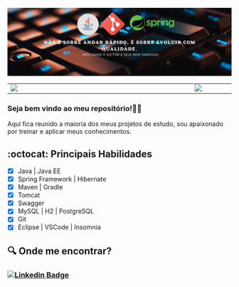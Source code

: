 ![capa github](https://github.com/VictorSimiao/VictorSimiao/blob/main/imagens/capa1.png) 

<center>
  <table>
    <tr>
        <td><img width="400px" align="left" src="https://github-readme-stats.vercel.app/api/top-langs/?username=VictorSimiao&hide=html&layout=compact&theme=buefy" /></td>
        <td><img width="495px" align="left" src="https://github-readme-stats.vercel.app/api?username=VictorSimiao&theme=buefy"/></td>
    </tr>   
  </table>
</center>  


### Seja bem vindo ao meu repositório!👋😄  
Aqui fica reunido a maioria dos meus projetos de estudo, sou apaixonado por treinar e aplicar meus conhecimentos.


## :octocat:  Principais Habilidades
- [x] Java | Java EE
- [x] Spring Framework | Hibernate 
- [x] Maven | Gradle
- [x] Tomcat 
- [x] Swagger 
- [x] MySQL | H2 | PostgreSQL
- [x] Git
- [x] Eclipse | VSCode | Insomnia 

## :mag:  Onde me encontrar?
### [![Linkedin Badge](https://img.shields.io/badge/LinkedIn-0077B5?style=for-the-badge&logo=linkedin&logoColor=white&link=https://www.linkedin.com/in/victorsreis/)](https://www.linkedin.com/in/victorsreis/)












